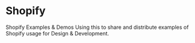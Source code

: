# Shopify
Shopify Examples &amp; Demos
Using this to share and distribute examples of Shopify usage for Design & Development.
